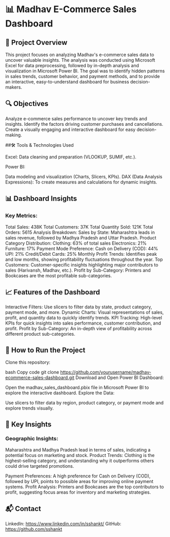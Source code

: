 
# 📊 Madhav E-Commerce Sales Dashboard

## 📍 Project Overview

This project focuses on analyzing Madhav's e-commerce sales data to uncover valuable insights. The analysis was conducted using Microsoft Excel for data preprocessing, followed by in-depth analysis and visualization in Microsoft Power BI. The goal was to identify hidden patterns in sales trends, customer behavior, and payment methods, and to provide an interactive, easy-to-understand dashboard for business decision-makers.

## 🔍 Objectives

Analyze e-commerce sales performance to uncover key trends and insights.
Identify the factors driving customer purchases and cancellations.
Create a visually engaging and interactive dashboard for easy decision-making.

##🛠️ Tools & Technologies Used

Excel:
Data cleaning and preparation (VLOOKUP, SUMIF, etc.).

Power BI:

Data modeling and visualization (Charts, Slicers, KPIs).
DAX (Data Analysis Expressions):
To create measures and calculations for dynamic insights.

## 📊 Dashboard Insights

### Key Metrics:

Total Sales: 438K
Total Customers: 37K
Total Quantity Sold: 121K
Total Orders: 5615
Analysis Breakdown:
Sales by State:
Maharashtra leads in sales revenue, followed by Madhya Pradesh and Uttar Pradesh.
Product Category Distribution:
Clothing: 63% of total sales
Electronics: 21%
Furniture: 17%
Payment Mode Preference:
Cash on Delivery (COD): 44%
UPI: 21%
Credit/Debit Cards: 25%
Monthly Profit Trends:
Identifies peak and low months, showing profitability fluctuations throughout the year.
Top Customers:
Customer-specific insights highlighting major contributors to sales (Harivansh, Madhav, etc.).
Profit by Sub-Category:
Printers and Bookcases are the most profitable sub-categories.

## 📈 Features of the Dashboard

Interactive Filters:
Use slicers to filter data by state, product category, payment mode, and more.
Dynamic Charts:
Visual representations of sales, profit, and quantity data to quickly identify trends.
KPI Tracking:
High-level KPIs for quick insights into sales performance, customer contribution, and profit.
Profit by Sub-Category:
An in-depth view of profitability across different product sub-categories.

## 🚀 How to Run the Project
Clone this repository:

bash
Copy code
git clone https://github.com/yourusername/madhav-ecommerce-sales-dashboard.git
Download and Open Power BI Dashboard:

Open the madhav_sales_dashboard.pbix file in Microsoft Power BI to explore the interactive dashboard.
Explore the Data:

Use slicers to filter data by region, product category, or payment mode and explore trends visually.

## 🔑 Key Insights

### Geographic Insights: 
Maharashtra and Madhya Pradesh lead in terms of sales, indicating a potential focus on marketing and stock.
Product Trends: Clothing is the highest-selling category, and understanding why it outperforms others could drive targeted promotions.

Payment Preferences:
A high preference for Cash on Delivery (COD), followed by UPI, points to possible areas for improving online payment systems.
Profit Analysis: Printers and Bookcases are the top contributors to profit, suggesting focus areas for inventory and marketing strategies.

## 📬 Contact
LinkedIn: https://www.linkedin.com/in/sshankt/
GitHub: https://github.com/sshankt
